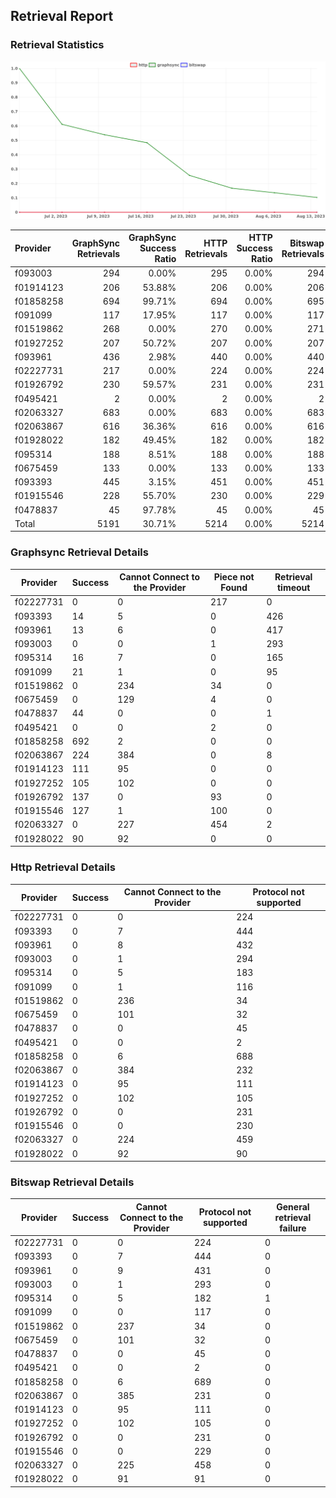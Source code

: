 ## Retrieval Report
### Retrieval Statistics
<img src="https://raw.githubusercontent.com/data-preservation-programs/filplus-checker-assets/main/filecoin-project/filecoin-plus-large-datasets/issues/1017/1692064049352.png"/>

| Provider  | GraphSync Retrievals | GraphSync Success Ratio | HTTP Retrievals | HTTP Success Ratio | Bitswap Retrievals | Bitswap Success Ratio |
| :-------- | -------------------: | ----------------------: | --------------: | -----------------: | -----------------: | --------------------: |
| f093003   |                  294 |                   0.00% |             295 |              0.00% |                294 |                 0.00% |
| f01914123 |                  206 |                  53.88% |             206 |              0.00% |                206 |                 0.00% |
| f01858258 |                  694 |                  99.71% |             694 |              0.00% |                695 |                 0.00% |
| f091099   |                  117 |                  17.95% |             117 |              0.00% |                117 |                 0.00% |
| f01519862 |                  268 |                   0.00% |             270 |              0.00% |                271 |                 0.00% |
| f01927252 |                  207 |                  50.72% |             207 |              0.00% |                207 |                 0.00% |
| f093961   |                  436 |                   2.98% |             440 |              0.00% |                440 |                 0.00% |
| f02227731 |                  217 |                   0.00% |             224 |              0.00% |                224 |                 0.00% |
| f01926792 |                  230 |                  59.57% |             231 |              0.00% |                231 |                 0.00% |
| f0495421  |                    2 |                   0.00% |               2 |              0.00% |                  2 |                 0.00% |
| f02063327 |                  683 |                   0.00% |             683 |              0.00% |                683 |                 0.00% |
| f02063867 |                  616 |                  36.36% |             616 |              0.00% |                616 |                 0.00% |
| f01928022 |                  182 |                  49.45% |             182 |              0.00% |                182 |                 0.00% |
| f095314   |                  188 |                   8.51% |             188 |              0.00% |                188 |                 0.00% |
| f0675459  |                  133 |                   0.00% |             133 |              0.00% |                133 |                 0.00% |
| f093393   |                  445 |                   3.15% |             451 |              0.00% |                451 |                 0.00% |
| f01915546 |                  228 |                  55.70% |             230 |              0.00% |                229 |                 0.00% |
| f0478837  |                   45 |                  97.78% |              45 |              0.00% |                 45 |                 0.00% |
| Total     |                 5191 |                  30.71% |            5214 |              0.00% |               5214 |                 0.00% |

### Graphsync Retrieval Details
| Provider  | Success | Cannot Connect to the Provider | Piece not Found | Retrieval timeout |
| --------- | ------- | ------------------------------ | --------------- | ----------------- |
| f02227731 | 0       | 0                              | 217             | 0                 |
| f093393   | 14      | 5                              | 0               | 426               |
| f093961   | 13      | 6                              | 0               | 417               |
| f093003   | 0       | 0                              | 1               | 293               |
| f095314   | 16      | 7                              | 0               | 165               |
| f091099   | 21      | 1                              | 0               | 95                |
| f01519862 | 0       | 234                            | 34              | 0                 |
| f0675459  | 0       | 129                            | 4               | 0                 |
| f0478837  | 44      | 0                              | 0               | 1                 |
| f0495421  | 0       | 0                              | 2               | 0                 |
| f01858258 | 692     | 2                              | 0               | 0                 |
| f02063867 | 224     | 384                            | 0               | 8                 |
| f01914123 | 111     | 95                             | 0               | 0                 |
| f01927252 | 105     | 102                            | 0               | 0                 |
| f01926792 | 137     | 0                              | 93              | 0                 |
| f01915546 | 127     | 1                              | 100             | 0                 |
| f02063327 | 0       | 227                            | 454             | 2                 |
| f01928022 | 90      | 92                             | 0               | 0                 |

### Http Retrieval Details
| Provider  | Success | Cannot Connect to the Provider | Protocol not supported |
| --------- | ------- | ------------------------------ | ---------------------- |
| f02227731 | 0       | 0                              | 224                    |
| f093393   | 0       | 7                              | 444                    |
| f093961   | 0       | 8                              | 432                    |
| f093003   | 0       | 1                              | 294                    |
| f095314   | 0       | 5                              | 183                    |
| f091099   | 0       | 1                              | 116                    |
| f01519862 | 0       | 236                            | 34                     |
| f0675459  | 0       | 101                            | 32                     |
| f0478837  | 0       | 0                              | 45                     |
| f0495421  | 0       | 0                              | 2                      |
| f01858258 | 0       | 6                              | 688                    |
| f02063867 | 0       | 384                            | 232                    |
| f01914123 | 0       | 95                             | 111                    |
| f01927252 | 0       | 102                            | 105                    |
| f01926792 | 0       | 0                              | 231                    |
| f01915546 | 0       | 0                              | 230                    |
| f02063327 | 0       | 224                            | 459                    |
| f01928022 | 0       | 92                             | 90                     |

### Bitswap Retrieval Details
| Provider  | Success | Cannot Connect to the Provider | Protocol not supported | General retrieval failure |
| --------- | ------- | ------------------------------ | ---------------------- | ------------------------- |
| f02227731 | 0       | 0                              | 224                    | 0                         |
| f093393   | 0       | 7                              | 444                    | 0                         |
| f093961   | 0       | 9                              | 431                    | 0                         |
| f093003   | 0       | 1                              | 293                    | 0                         |
| f095314   | 0       | 5                              | 182                    | 1                         |
| f091099   | 0       | 0                              | 117                    | 0                         |
| f01519862 | 0       | 237                            | 34                     | 0                         |
| f0675459  | 0       | 101                            | 32                     | 0                         |
| f0478837  | 0       | 0                              | 45                     | 0                         |
| f0495421  | 0       | 0                              | 2                      | 0                         |
| f01858258 | 0       | 6                              | 689                    | 0                         |
| f02063867 | 0       | 385                            | 231                    | 0                         |
| f01914123 | 0       | 95                             | 111                    | 0                         |
| f01927252 | 0       | 102                            | 105                    | 0                         |
| f01926792 | 0       | 0                              | 231                    | 0                         |
| f01915546 | 0       | 0                              | 229                    | 0                         |
| f02063327 | 0       | 225                            | 458                    | 0                         |
| f01928022 | 0       | 91                             | 91                     | 0                         |
